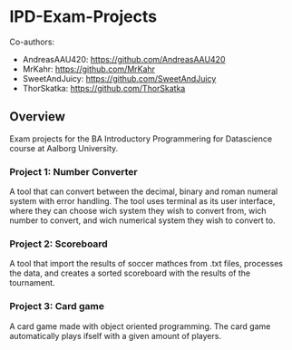 # IPD-Exam-Projects
Co-authors: 
* AndreasAAU420: https://github.com/AndreasAAU420 
* MrKahr: https://github.com/MrKahr 
* SweetAndJuicy: https://github.com/SweetAndJuicy
* ThorSkatka: https://github.com/ThorSkatka

## Overview
Exam projects for the BA Introductory Programmering for Datascience course at Aalborg University.

### Project 1: Number Converter
A tool that can convert between the decimal, binary and roman numeral system with error handling. The tool uses terminal as its user interface, where they can choose wich system they wish to convert from, wich number to convert, and wich numerical system they wish to convert to.

### Project 2: Scoreboard
A tool that import the results of soccer mathces from .txt files, processes the data, and creates a sorted scoreboard with the results of the tournament.

### Project 3: Card game
A card game made with object oriented programming. The card game automatically plays ifself with a given amount of players.
